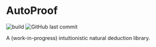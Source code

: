 # AutoProof

![build](https://github.com/artemmavrin/autoproof/workflows/test/badge.svg)
![GitHub last commit](https://img.shields.io/github/last-commit/artemmavrin/autoproof)

A (work-in-progress) intuitionistic natural deduction library.
